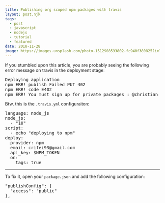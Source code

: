 ```yaml
---
title: Publishing org scoped npm packages with travis
layout: post.njk
tags:
  - post
  - javascript
  - nodejs
  - tutorial
  - featured
date: 2018-11-28
image: https://images.unsplash.com/photo-1512908593802-fc940f380825?ixlib=rb-1.2.1&ixid=eyJhcHBfaWQiOjEyMDd9&auto=format&fit=crop&w=250&q=40
---
```


If you stumbled upon this article, you are probably seeing the following error message on travis in the deployment stage:

<pre>
Deploying application
npm ERR! publish Failed PUT 402
npm ERR! code E402
npm ERR! You must sign up for private packages : @christian_fei/pocket-sync
</pre>

Btw, this is the `.travis.yml` configuraiton:

<pre>
language: node_js
node_js:
  - "10"
script:
  - echo "deploying to npm"
deploy:
  provider: npm
  email: crifei93@gmail.com
  api_key: $NPM_TOKEN
  on:
    tags: true
</pre>

---

To fix it, open your `package.json` and add the following configuration:

<pre>
"publishConfig": {
  "access": "public"
},
</pre>

